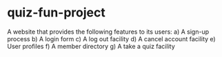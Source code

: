 # quiz-fun-project
A website that provides the following features to its users:
a) A sign-up process
b) A login form
c) A log out facility
d) A cancel account facility
e) User profiles
f) A member directory
g) A take a quiz facility
